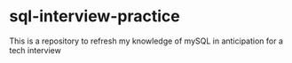 # sql-interview-practice
This is a repository to refresh my knowledge of mySQL in anticipation for a tech interview
